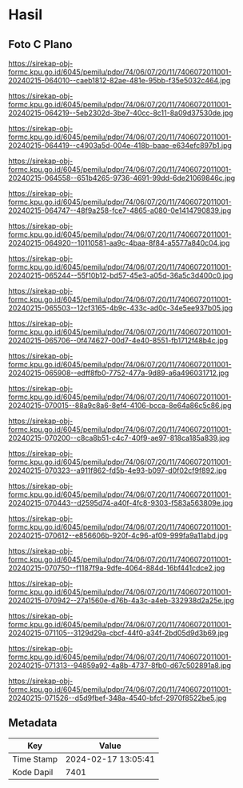 # Hasil

## Foto C Plano

https://sirekap-obj-formc.kpu.go.id/6045/pemilu/pdpr/74/06/07/20/11/7406072011001-20240215-064010--caeb1812-82ae-481e-95bb-f35e5032c464.jpg

https://sirekap-obj-formc.kpu.go.id/6045/pemilu/pdpr/74/06/07/20/11/7406072011001-20240215-064219--5eb2302d-3be7-40cc-8c11-8a09d37530de.jpg

https://sirekap-obj-formc.kpu.go.id/6045/pemilu/pdpr/74/06/07/20/11/7406072011001-20240215-064419--c4903a5d-004e-418b-baae-e634efc897b1.jpg

https://sirekap-obj-formc.kpu.go.id/6045/pemilu/pdpr/74/06/07/20/11/7406072011001-20240215-064558--651b4265-9736-4691-99dd-6de21069846c.jpg

https://sirekap-obj-formc.kpu.go.id/6045/pemilu/pdpr/74/06/07/20/11/7406072011001-20240215-064747--48f9a258-fce7-4865-a080-0e1414790839.jpg

https://sirekap-obj-formc.kpu.go.id/6045/pemilu/pdpr/74/06/07/20/11/7406072011001-20240215-064920--10110581-aa9c-4baa-8f84-a5577a840c04.jpg

https://sirekap-obj-formc.kpu.go.id/6045/pemilu/pdpr/74/06/07/20/11/7406072011001-20240215-065244--55f10b12-bd57-45e3-a05d-36a5c3d400c0.jpg

https://sirekap-obj-formc.kpu.go.id/6045/pemilu/pdpr/74/06/07/20/11/7406072011001-20240215-065503--12cf3165-4b9c-433c-ad0c-34e5ee937b05.jpg

https://sirekap-obj-formc.kpu.go.id/6045/pemilu/pdpr/74/06/07/20/11/7406072011001-20240215-065706--0f474627-00d7-4e40-8551-fb1712f48b4c.jpg

https://sirekap-obj-formc.kpu.go.id/6045/pemilu/pdpr/74/06/07/20/11/7406072011001-20240215-065908--edff8fb0-7752-477a-9d89-a6a496031712.jpg

https://sirekap-obj-formc.kpu.go.id/6045/pemilu/pdpr/74/06/07/20/11/7406072011001-20240215-070015--88a9c8a6-8ef4-4106-bcca-8e64a86c5c86.jpg

https://sirekap-obj-formc.kpu.go.id/6045/pemilu/pdpr/74/06/07/20/11/7406072011001-20240215-070200--c8ca8b51-c4c7-40f9-ae97-818ca185a839.jpg

https://sirekap-obj-formc.kpu.go.id/6045/pemilu/pdpr/74/06/07/20/11/7406072011001-20240215-070323--a911f862-fd5b-4e93-b097-d0f02cf9f892.jpg

https://sirekap-obj-formc.kpu.go.id/6045/pemilu/pdpr/74/06/07/20/11/7406072011001-20240215-070443--d2595d74-a40f-4fc8-9303-f583a563809e.jpg

https://sirekap-obj-formc.kpu.go.id/6045/pemilu/pdpr/74/06/07/20/11/7406072011001-20240215-070612--e856606b-920f-4c96-af09-999fa9a11abd.jpg

https://sirekap-obj-formc.kpu.go.id/6045/pemilu/pdpr/74/06/07/20/11/7406072011001-20240215-070750--f1187f9a-9dfe-4064-884d-16bf441cdce2.jpg

https://sirekap-obj-formc.kpu.go.id/6045/pemilu/pdpr/74/06/07/20/11/7406072011001-20240215-070942--27a1560e-d76b-4a3c-a4eb-332938d2a25e.jpg

https://sirekap-obj-formc.kpu.go.id/6045/pemilu/pdpr/74/06/07/20/11/7406072011001-20240215-071105--3129d29a-cbcf-44f0-a34f-2bd05d9d3b69.jpg

https://sirekap-obj-formc.kpu.go.id/6045/pemilu/pdpr/74/06/07/20/11/7406072011001-20240215-071313--94859a92-4a8b-4737-8fb0-d67c502891a8.jpg

https://sirekap-obj-formc.kpu.go.id/6045/pemilu/pdpr/74/06/07/20/11/7406072011001-20240215-071526--d5d9fbef-348a-4540-bfcf-2970f8522be5.jpg


## Metadata

| Key        | Value               |
| ---------- | ------------------- |
| Time Stamp | 2024-02-17 13:05:41 |
| Kode Dapil | 7401                |



